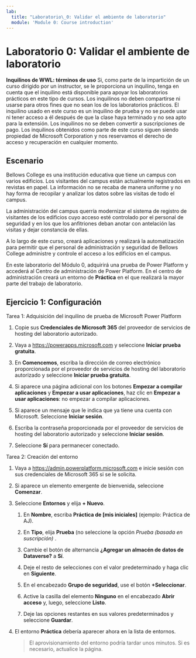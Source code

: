 ```yaml
---
lab:
  title: "Laboratorio\_0: Validar el ambiente de laboratorio"
  module: 'Module 0: Course introduction'
---
```


# Laboratorio 0: Validar el ambiente de laboratorio

**Inquilinos de WWL: términos de uso** Si, como parte de la impartición de un curso dirigido por un instructor, se le proporciona un inquilino, tenga en cuenta que el inquilino está disponible para apoyar los laboratorios prácticos en este tipo de cursos. Los inquilinos no deben compartirse ni usarse para otros fines que no sean los de los laboratorios prácticos. El inquilino usado en este curso es un inquilino de prueba y no se puede usar ni tener acceso a él después de que la clase haya terminado y no sea apto para la extensión. Los inquilinos no se deben convertir a suscripciones de pago. Los inquilinos obtenidos como parte de este curso siguen siendo propiedad de Microsoft Corporation y nos reservamos el derecho de acceso y recuperación en cualquier momento. 

## Escenario

Bellows College es una institución educativa que tiene un campus con varios edificios. Los visitantes del campus están actualmente registrados en revistas en papel. La información no se recaba de manera uniforme y no hay forma de recopilar y analizar los datos sobre las visitas de todo el campus.

La administración del campus querría modernizar el sistema de registro de visitantes de los edificios cuyo acceso esté controlado por el personal de seguridad y en los que los anfitriones deban anotar con antelación las visitas y dejar constancia de ellas. 

A lo largo de este curso, creará aplicaciones y realizará la automatización para permitir que el personal de administración y seguridad de Bellows College administre y controle el acceso a los edificios en el campus.

En este laboratorio del Módulo 0, adquirirá una prueba de Power Platform y accederá al Centro de administración de Power Platform. En el centro de administración creará un entorno de **Práctica** en el que realizará la mayor parte del trabajo de laboratorio.


## Ejercicio 1: Configuración

Tarea 1: Adquisición del inquilino de prueba de Microsoft Power Platform

1.  Copie sus **Credenciales de Microsoft 365** del proveedor de servicios de hosting del laboratorio autorizado. 

1.  Vaya a <https://powerapps.microsoft.com> y seleccione **Iniciar prueba gratuita**.

1.  En **Comencemos**, escriba la dirección de correo electrónico proporcionada por el proveedor de servicios de hosting del laboratorio autorizado y seleccione **Iniciar prueba gratuita**. 

1.  Si aparece una página adicional con los botones **Empezar a compilar aplicaciones** y **Empezar a usar aplicaciones**, haz clic en **Empezar a usar aplicaciones**: no empezar a compilar aplicaciones.

1.  Si aparece un mensaje que le indica que ya tiene una cuenta con Microsoft. Seleccione **Iniciar sesión**. 

1.  Escriba la contraseña proporcionada por el proveedor de servicios de hosting del laboratorio autorizado y seleccione **Iniciar sesión**. 

1.  Seleccione **Sí** para permanecer conectado. 


Tarea 2: Creación del entorno

1.  Vaya a <https://admin.powerplatform.microsoft.com> e inicie sesión con sus credenciales de Microsoft 365 si se le solicita. 

1.  Si aparece un elemento emergente de bienvenida, seleccione **Comenzar**. 

1.  Seleccione **Entornos** y elija **+ Nuevo**.

    1. En **Nombre**, escriba **Práctica de [mis iniciales]** (ejemplo: Práctica de AJ).

    1. En **Tipo**, elija **Prueba** (no seleccione la opción *Prueba (basada en suscripción)* .

    1. Cambie el botón de alternancia **¿Agregar un almacén de datos de Dataverse?** a **Sí**. 

    1. Deje el resto de selecciones con el valor predeterminado y haga clic en **Siguiente**. 

    1. En el encabezado **Grupo de seguridad**, use el botón **+Seleccionar**.

    1. Active la casilla del elemento **Ninguno** en el encabezado **Abrir acceso** y, luego, seleccione **Listo**.

    1. Deje las opciones restantes en sus valores predeterminados y seleccione **Guardar**. 

1.  El entorno **Práctica** debería aparecer ahora en la lista de entornos. 

    > El aprovisionamiento del entorno podría tardar unos minutos. Si es necesario, actualice la página.

